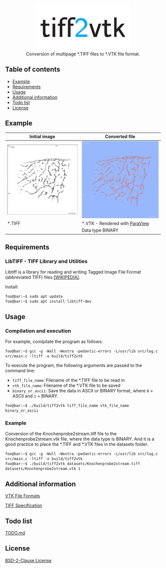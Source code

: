 <p align="center">
<img src="https://github.com/bennyschnabel/tiff2vtk/blob/main/reference_images/repo_card.png" alt="Logo" width="300" height="150">
<br>
Conversion of multipage *.TIFF files to *.VTK file format.
</p>

## Table of contents

- [Example](#example)
- [Requirements](#requirements)
- [Usage](#usage)
- [Additional information](#additional-information)
- [Todo list](#todo-list)
- [License](#license)

## Example

Initial image| Converted file
--- | ---
![*.TIFF](https://github.com/bennyschnabel/tiff2vtk/blob/main/reference_images/Knochenprobe2stream_tiff.png) | ![*.VTK](https://github.com/bennyschnabel/tiff2vtk/blob/main/reference_images/Knochenprobe2stream_vtk.png)
*.TIFF | *.VTK - Rendered with [ParaView](https://www.paraview.org/)
&nbsp; | Data type BINARY

## Requirements

### LibTIFF - TIFF Library and Utilities

Libtiff is a library for reading and writing Tagged Image File Format (abbreviated TIFF) files [[WIKIPEDIA]](https://en.wikipedia.org/wiki/Libtiff).

Install:

```console
foo@bar:~$ sudo apt update
foo@bar:~$ sudo apt install libtiff-dev
```
## Usage

### Compilation and execution

For example, comipilate the program as follows:

```console
foo@bar:~$ gcc -g -Wall -Wextra -pedantic-errors -L/usr/lib src/log.c src/main.c -ltiff -o build/tiff2vtk
```

To execute the program, the following arguments are passed to the command line:
- `tiff_file_name`: Filename of the *.TIFF file to be read in
- `vtk_file_name`: Filename of the *.VTK file to be saved
- `binary_or_ascii`: Save the data in ASCII or BINARY format, where `0` = ASCII and `1` = BINARY.

```console
foo@bar:~$ ./build/tiff2vtk tiff_file_name vtk_file_name binary_or_ascii
```

### Example

Conversion of the Knochenprobe2stream.tiff file to the Knochenprobe2stream.vtk file, where the data type is BINARY. And it is a good practice to place the *.TIFF and *.VTK files in the datasets folder.

```console
foo@bar:~$ gcc -g -Wall -Wextra -pedantic-errors -L/usr/lib src/log.c src/main.c -ltiff -o build/tiff2vtk
foo@bar:~$ ./build/tiff2vtk datasets/Knochenprobe2stream.tiff datasets/Knochenprobe2stream.vtk 1
```

## Additional information

[VTK File Formats](https://vtk.org/wp-content/uploads/2015/04/file-formats.pdf)

[TIFF Specification](https://www.itu.int/itudoc/itu-t/com16/tiff-fx/docs/tiff6.pdf)

## Todo list

[TODO.md](https://github.com/bennyschnabel/tiff2vtk/blob/main/TODO.md)

## License

[BSD-2-Clause License](https://github.com/bennyschnabel/tiff2vtk/blob/main/LICENSE)
